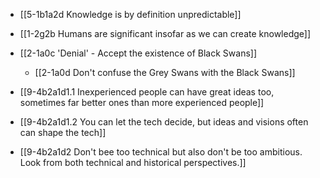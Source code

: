 - [[5-1b1a2d Knowledge is by definition unpredictable]]
- [[1-2g2b Humans are significant insofar as we can create knowledge]]

- [[2-1a0c 'Denial' - Accept the existence of Black Swans]]
	- [[2-1a0d Don't confuse the Grey Swans with the Black Swans]]

- [[9-4b2a1d1.1 Inexperienced people can have great ideas too, sometimes far better ones than more experienced people]]
- [[9-4b2a1d1.2 You can let the tech decide, but ideas and visions often can shape the tech]]
- [[9-4b2a1d2 Don't bee too technical but also don't be too ambitious. Look from both technical and historical perspectives.]]
